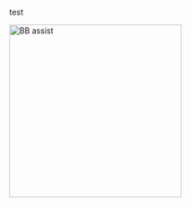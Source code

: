test

<img width="307" alt="BB assist" src="https://github.com/ties2/My-sec-notes/assets/17667404/fa8d194c-4626-4930-b3f8-1dceca03882d">
